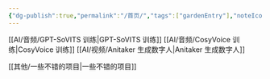 ```yaml
---
{"dg-publish":true,"permalink":"/首页/","tags":["gardenEntry"],"noteIcon":""}
---
```


[[AI/音频/GPT-SoVITS 训练\|GPT-SoVITS 训练]]
[[AI/音频/CosyVoice 训练\|CosyVoice 训练]]
[[AI/视频/Anitaker 生成数字人\|Anitaker 生成数字人]]

[[其他/一些不错的项目\|一些不错的项目]]



